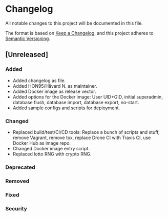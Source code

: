 # Changelog
All notable changes to this project will be documented in this file.

The format is based on [Keep a Changelog](https://keepachangelog.com/en/1.0.0/),
and this project adheres to [Semantic Versioning](https://semver.org/spec/v2.0.0.html).

## [Unreleased]
### Added
- Added changelog as file.
- Added HON95/Håvard N. as maintainer.
- Added Docker image as release vector.
- Added options for the Docker image: User UID+GID, initial superadmin, database flush, database import, database export, no-start.
- Added sample configs and scripts for deployment.

### Changed
- Replaced build/test/CI/CD tools: Replace a bunch of scripts and stuff, remove Vagrant, remove tox, replace Drone CI with Travis CI, use Docker Hub as image repo.
- Changed Docker image entry script.
- Replaced lotto RNG with crypto RNG.

### Deprecated

### Removed

### Fixed

### Security
